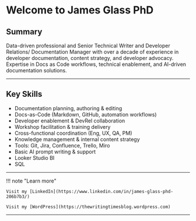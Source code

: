 # Welcome to James Glass PhD

## Summary
Data-driven professional and Senior Technical Writer and Developer Relations/ Documentation Manager with over a decade of experience in developer documentation, content strategy, and developer advocacy. Expertise in Docs as Code workflows, technical enablement, and AI-driven documentation solutions.

---

## Key Skills
- Documentation planning, authoring & editing
- Docs-as-Code (Markdown, GitHub, automation workflows)
- Developer enablement & DevRel collaboration
- Workshop facilitation & training delivery
- Cross-functional coordination (Eng, UX, QA, PM)
- Knowledge management & internal content strategy
- Tools: Git, Jira, Confluence, Trello, Miro
- Basic AI prompt writing & support 
- Looker Studio BI
- SQL



---

!!! note "Learn more"

    Visit my [LinkedIn](https://www.linkedin.com/in/james-glass-phd-206b7b3/)
    
    Visit my [WordPress](https://thewritingtimesblog.wordpress.com)
---






